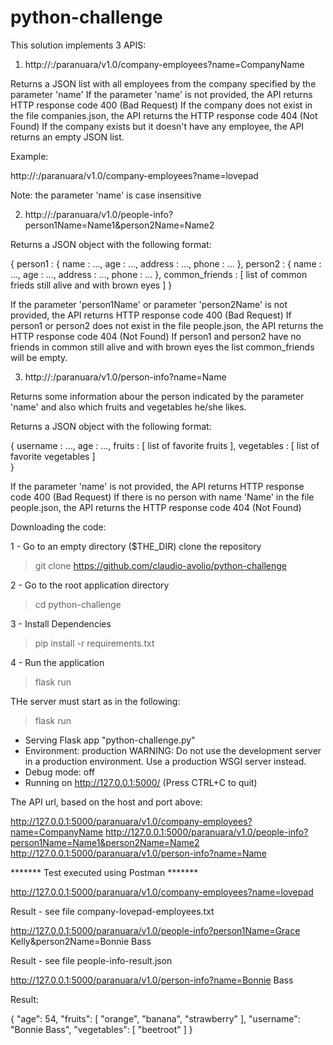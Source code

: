 # python-challenge

This solution implements 3 APIS:

1) http://<host>:<port>/paranuara/v1.0/company-employees?name=CompanyName

Returns a JSON list with all employees from the company specified by the parameter 'name'
If the parameter 'name' is not provided, the API returns HTTP response code 400 (Bad Request)
If the company does not exist in the file companies.json, the API returns the HTTP response code 404 (Not Found)
If the company exists but it doesn't have any employee, the API returns an empty JSON list.

Example:

http://<host>:<port>/paranuara/v1.0/company-employees?name=lovepad

Note: the parameter 'name' is case insensitive

2) http://<host>:<port>/paranuara/v1.0/people-info?person1Name=Name1&person2Name=Name2

Returns a JSON object with the following format:

{ 
	person1 : {
		name : ...,
		age : ...,
		address : ...,
		phone : ...
	},
	person2 : {
		name : ...,
		age : ...,
		address : ...,
		phone : ...	
	},
	common_friends : [
		list of common frieds still alive and with brown eyes
	]
}

If the parameter 'person1Name' or parameter 'person2Name' is not provided, the API returns HTTP response code 400 (Bad Request)
If person1 or person2 does not exist in the file people.json, the API returns the HTTP response code 404 (Not Found)
If person1 and person2 have no friends in common still alive and with brown eyes the list common_friends will be empty.

3) http://<host>:<port>/paranuara/v1.0/person-info?name=Name

Returns some information abour the person indicated by the parameter 'name' and also which fruits and vegetables he/she likes.

Returns a JSON object with the following format:

{ 
	username : ...,
	age : ...,
	fruits : [
		list of favorite fruits
	],
	vegetables : [
		list of favorite vegetables
	]	
}

If the parameter 'name' is not provided, the API returns HTTP response code 400 (Bad Request)
If there is no person with name 'Name' in the file people.json, the API returns the HTTP response code 404 (Not Found)

Downloading the code:

1 - Go to an empty directory ($THE_DIR) clone the repository

> git clone https://github.com/claudio-avolio/python-challenge

2 - Go to the root application directory

> cd python-challenge

3 - Install Dependencies

> pip install -r requirements.txt

4 - Run the application

> flask run

THe server must start as in the following:

 >flask run
 * Serving Flask app "python-challenge.py"
 * Environment: production
   WARNING: Do not use the development server in a production environment.
   Use a production WSGI server instead.
 * Debug mode: off
 * Running on http://127.0.0.1:5000/ (Press CTRL+C to quit)

The API url, based on the host and port above:

http://127.0.0.1:5000/paranuara/v1.0/company-employees?name=CompanyName
http://127.0.0.1:5000/paranuara/v1.0/people-info?person1Name=Name1&person2Name=Name2
http://127.0.0.1:5000/paranuara/v1.0/person-info?name=Name

******* Test executed using Postman *******

http://127.0.0.1:5000/paranuara/v1.0/company-employees?name=lovepad

Result - see file company-lovepad-employees.txt

http://127.0.0.1:5000/paranuara/v1.0/people-info?person1Name=Grace Kelly&person2Name=Bonnie Bass

Result - see file people-info-result.json

http://127.0.0.1:5000/paranuara/v1.0/person-info?name=Bonnie Bass

Result:

{
    "age": 54,
    "fruits": [
        "orange",
        "banana",
        "strawberry"
    ],
    "username": "Bonnie Bass",
    "vegetables": [
        "beetroot"
    ]
}
